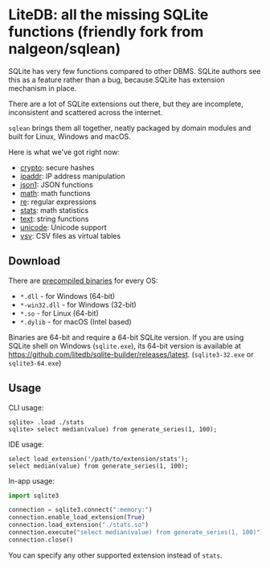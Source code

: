 # LiteDB: all the missing SQLite functions (friendly fork from nalgeon/sqlean)

SQLite has very few functions compared to other DBMS. SQLite authors see this as a feature rather than a bug, because SQLite has extension mechanism in place.

There are a lot of SQLite extensions out there, but they are incomplete, inconsistent and scattered across the internet.

`sqlean` brings them all together, neatly packaged by domain modules and built for Linux, Windows and macOS.

Here is what we've got right now:

- [crypto](docs/crypto.md): secure hashes
- [ipaddr](docs/ipaddr.md): IP address manipulation
- [json1](docs/json1.md): JSON functions
- [math](docs/math.md): math functions
- [re](docs/re.md): regular expressions
- [stats](docs/stats.md): math statistics
- [text](docs/text.md): string functions
- [unicode](docs/unicode.md): Unicode support
- [vsv](docs/vsv.md): CSV files as virtual tables

## Download

There are [precompiled binaries](https://github.com/litedb/litedb/releases/latest) for every OS:

- `*.dll` - for Windows (64-bit)
- `*-win32.dll` - for Windows (32-bit)
- `*.so` - for Linux (64-bit)
- `*.dylib` - for macOS (Intel based)

Binaries are 64-bit and require a 64-bit SQLite version. If you are using SQLite shell on Windows (`sqlite.exe`), its 64-bit version is available at https://github.com/litedb/sqlite-builder/releases/latest. (`sqlite3-32.exe` or `sqlite3-64.exe`)

## Usage

CLI usage:

```
sqlite> .load ./stats
sqlite> select median(value) from generate_series(1, 100);
```

IDE usage:

```
select load_extension('/path/to/extension/stats');
select median(value) from generate_series(1, 100);
```

In-app usage:

```python
import sqlite3

connection = sqlite3.connect(":memory:")
connection.enable_load_extension(True)
connection.load_extension("./stats.so")
connection.execute("select median(value) from generate_series(1, 100)")
connection.close()
```

You can specify any other supported extension instead of `stats`.
